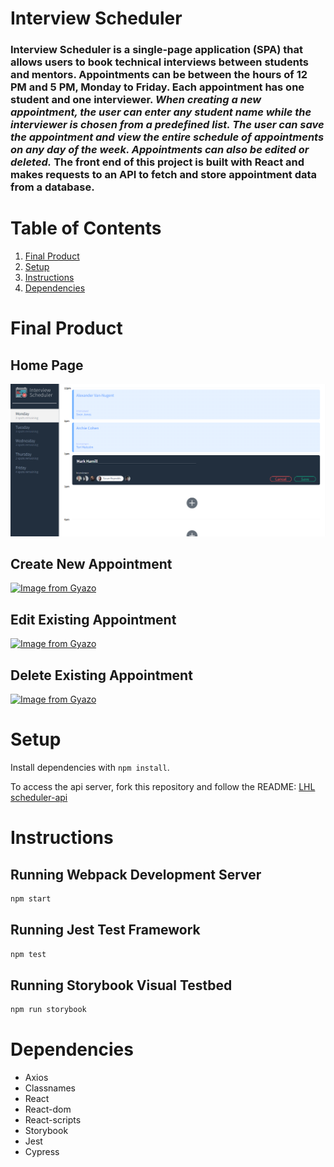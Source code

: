 # Interview Scheduler
### **Interview Scheduler** is a single-page application (SPA) that allows users to book technical interviews between students and mentors. Appointments can be between the hours of 12 PM and 5 PM, Monday to Friday. Each appointment has one student and one interviewer. ***When creating a new appointment, the user can enter any student name while the interviewer is chosen from a predefined list. The user can save the appointment and view the entire schedule of appointments on any day of the week. Appointments can also be edited or deleted.*** The front end of this project is built with **React** and makes requests to an API to fetch and store appointment data from a database.

# Table of Contents
1. [Final Product](#final-product)
2. [Setup](#setup)
3. [Instructions](#instructions)
4. [Dependencies](#dependencies)

# Final Product

## Home Page
!["home-page"](/docs/scheduler-1.png)

## Create New Appointment
[![Image from Gyazo](https://i.gyazo.com/21bc186c713e86a9fe101e767bebe920.gif)](https://gyazo.com/21bc186c713e86a9fe101e767bebe920)

## Edit Existing Appointment
[![Image from Gyazo](https://i.gyazo.com/7d847a77144e10d813802123aa63f27c.gif)](https://gyazo.com/7d847a77144e10d813802123aa63f27c)

## Delete Existing Appointment
[![Image from Gyazo](https://i.gyazo.com/3986aaf5267069150a720bc398a3d876.gif)](https://gyazo.com/3986aaf5267069150a720bc398a3d876)



# Setup

Install dependencies with `npm install`.

To access the api server, fork this repository and follow the README: [LHL scheduler-api](https://github.com/lighthouse-labs/scheduler-api+)

# Instructions
## Running Webpack Development Server

```sh
npm start
```

## Running Jest Test Framework

```sh
npm test
```

## Running Storybook Visual Testbed

```sh
npm run storybook
```

# Dependencies
- Axios
- Classnames
- React
- React-dom
- React-scripts
- Storybook
- Jest
- Cypress
